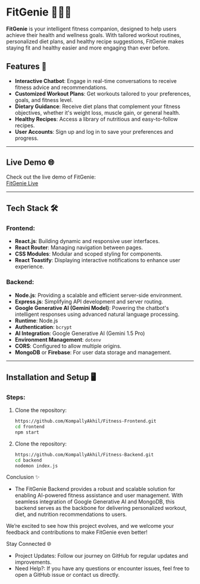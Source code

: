 # FitGenie 🏋️‍♀️🥗

**FitGenie** is your intelligent fitness companion, designed to help users achieve their health and wellness goals. With tailored workout routines, personalized diet plans, and healthy recipe suggestions, FitGenie makes staying fit and healthy easier and more engaging than ever before.


## Features 🚀

- **Interactive Chatbot**: Engage in real-time conversations to receive fitness advice and recommendations.
- **Customized Workout Plans**: Get workouts tailored to your preferences, goals, and fitness level.
- **Dietary Guidance**: Receive diet plans that complement your fitness objectives, whether it's weight loss, muscle gain, or general health.
- **Healthy Recipes**: Access a library of nutritious and easy-to-follow recipes.
- **User Accounts**: Sign up and log in to save your preferences and progress.

---

## Live Demo 🌐

Check out the live demo of FitGenie:  
[FitGenie Live](https://fitness-bot-lilac.vercel.app/Login)  

---

## Tech Stack 🛠️

### Frontend:
- **React.js**: Building dynamic and responsive user interfaces.
- **React Router**: Managing navigation between pages.
- **CSS Modules**: Modular and scoped styling for components.
- **React Toastify**: Displaying interactive notifications to enhance user experience.

### Backend:
- **Node.js**: Providing a scalable and efficient server-side environment.
- **Express.js**: Simplifying API development and server routing.
- **Google Generative AI (Gemini Model)**: Powering the chatbot's intelligent responses using advanced natural language processing.
- **Runtime**: Node.js
- **Authentication**: `bcrypt`
- **AI Integration**: Google Generative AI (Gemini 1.5 Pro)
- **Environment Management**: `dotenv`
- **CORS**: Configured to allow multiple origins.
- **MongoDB** or **Firebase**: For user data storage and management.

---

## Installation and Setup 🖥️

### Steps:
1. Clone the repository:
   ```bash
   https://github.com/KompallyAkhil/Fitness-Frontend.git
   cd frontend
   npm start
2. Clone the repository:
   ```bash
   https://github.com/KompallyAkhil/Fitness-Backend.git
   cd backend
   nodemon index.js


Conclusion ✨


 - The FitGenie Backend provides a robust and scalable solution for enabling AI-powered fitness assistance and user management. With seamless integration of Google Generative AI and MongoDB, this backend serves as the backbone for delivering personalized workout, diet, and nutrition recommendations to users.

We’re excited to see how this project evolves, and we welcome your feedback and contributions to make FitGenie even better!


Stay Connected 🌐
 - Project Updates: Follow our journey on GitHub for regular updates and improvements.
 - Need Help?: If you have any questions or encounter issues, feel free to open a GitHub issue or contact us directly.

